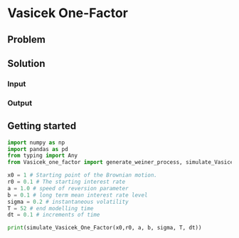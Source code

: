 # Vasicek One-Factor


## Problem

## Solution

### Input

### Output


## Getting started
```python
import numpy as np
import pandas as pd
from typing import Any
from Vasicek_one_factor import generate_weiner_process, simulate_Vasicek_One_Factor

x0 = 1 # Starting point of the Brownian motion.
r0 = 0.1 # The starting interest rate
a = 1.0 # speed of reversion parameter
b = 0.1 # long term mean interest rate level 
sigma = 0.2 # instantaneous volatility
T = 52 # end modelling time
dt = 0.1 # increments of time

print(simulate_Vasicek_One_Factor(x0,r0, a, b, sigma, T, dt))
```
